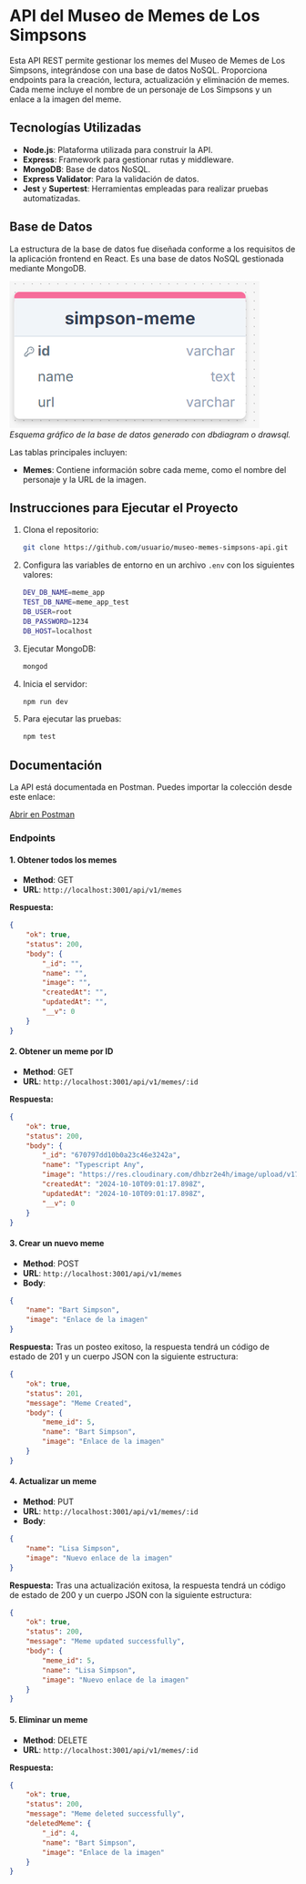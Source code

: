 # API del Museo de Memes de Los Simpsons

Esta API REST permite gestionar los memes del Museo de Memes de Los Simpsons, integrándose con una base de datos NoSQL. Proporciona endpoints para la creación, lectura, actualización y eliminación de memes. Cada meme incluye el nombre de un personaje de Los Simpsons y un enlace a la imagen del meme.

## Tecnologías Utilizadas

-   **Node.js**: Plataforma utilizada para construir la API.
-   **Express**: Framework para gestionar rutas y middleware.
-   **MongoDB**: Base de datos NoSQL.
-   **Express Validator**: Para la validación de datos.
-   **Jest** y **Supertest**: Herramientas empleadas para realizar pruebas automatizadas.

## Base de Datos

La estructura de la base de datos fue diseñada conforme a los requisitos de la aplicación frontend en React. Es una base de datos NoSQL gestionada mediante MongoDB.

![Esquema de la Base de Datos](./assets//dbdiagram.png)  
_Esquema gráfico de la base de datos generado con dbdiagram o drawsql._

Las tablas principales incluyen:

-   **Memes**: Contiene información sobre cada meme, como el nombre del personaje y la URL de la imagen.

## Instrucciones para Ejecutar el Proyecto

1.  Clona el repositorio:

    ```bash
    git clone https://github.com/usuario/museo-memes-simpsons-api.git
    ```

2.  Configura las variables de entorno en un archivo `.env` con los siguientes valores:

    ```bash
    DEV_DB_NAME=meme_app
    TEST_DB_NAME=meme_app_test
    DB_USER=root
    DB_PASSWORD=1234
    DB_HOST=localhost
    ```

3.  Ejecutar MongoDB:

    ```bash
    mongod
    ```

4.  Inicia el servidor:

    ```bash
    npm run dev
    ```

5.  Para ejecutar las pruebas:

    ```bash
    npm test
    ```

## Documentación

La API está documentada en Postman. Puedes importar la colección desde este enlace:

[Abrir en Postman](https://documenter.getpostman.com/view/38671791/2sAXqzXdyq)

### Endpoints

#### 1. Obtener todos los memes

-   **Method**: GET
-   **URL**: `http://localhost:3001/api/v1/memes`

**Respuesta:**

```json
{
    "ok": true,
    "status": 200,
    "body": {
        "_id": "",
        "name": "",
        "image": "",
        "createdAt": "",
        "updatedAt": "",
        "__v": 0
    }
}
```

#### 2. Obtener un meme por ID

-   **Method**: GET
-   **URL**: `http://localhost:3001/api/v1/memes/:id`

**Respuesta:**

```json
{
    "ok": true,
    "status": 200,
    "body": {
        "_id": "670797dd10b0a23c46e3242a",
        "name": "Typescript Any",
        "image": "https://res.cloudinary.com/dhbzr2e4h/image/upload/v1726683579/qrtjvyfivpsojfsi50ts.png",
        "createdAt": "2024-10-10T09:01:17.898Z",
        "updatedAt": "2024-10-10T09:01:17.898Z",
        "__v": 0
    }
}
```

#### 3. Crear un nuevo meme

-   **Method**: POST
-   **URL**: `http://localhost:3001/api/v1/memes`
-   **Body**:

```json
{
    "name": "Bart Simpson",
    "image": "Enlace de la imagen"
}
```

**Respuesta:**
Tras un posteo exitoso, la respuesta tendrá un código de estado de 201 y un cuerpo JSON con la siguiente estructura:

```json
{
    "ok": true,
    "status": 201,
    "message": "Meme Created",
    "body": {
        "meme_id": 5,
        "name": "Bart Simpson",
        "image": "Enlace de la imagen"
    }
}
```

#### 4. Actualizar un meme

-   **Method**: PUT
-   **URL**: `http://localhost:3001/api/v1/memes/:id`
-   **Body**:

```json
{
    "name": "Lisa Simpson",
    "image": "Nuevo enlace de la imagen"
}
```

**Respuesta:**
Tras una actualización exitosa, la respuesta tendrá un código de estado de 200 y un cuerpo JSON con la siguiente estructura:

```json
{
    "ok": true,
    "status": 200,
    "message": "Meme updated successfully",
    "body": {
        "meme_id": 5,
        "name": "Lisa Simpson",
        "image": "Nuevo enlace de la imagen"
    }
}
```

#### 5. Eliminar un meme

-   **Method**: DELETE
-   **URL**: `http://localhost:3001/api/v1/memes/:id`

**Respuesta:**

```json
{
    "ok": true,
    "status": 200,
    "message": "Meme deleted successfully",
    "deletedMeme": {
        "_id": 4,
        "name": "Bart Simpson",
        "image": "Enlace de la imagen"
    }
}
```
